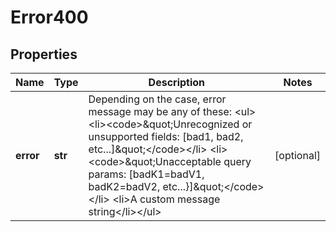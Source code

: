 # Error400

## Properties
Name | Type | Description | Notes
------------ | ------------- | ------------- | -------------
**error** | **str** | Depending on the case, error message may be any of these: &lt;ul&gt;     &lt;li&gt;&lt;code&gt;\&quot;Unrecognized or unsupported fields: [bad1, bad2, etc...]\&quot;&lt;/code&gt;&lt;/li&gt;     &lt;li&gt;&lt;code&gt;\&quot;Unacceptable query params: [badK1&#x3D;badV1, badK2&#x3D;badV2, etc...}]\&quot;&lt;/code&gt;&lt;/li&gt;     &lt;li&gt;A custom message string&lt;/li&gt;&lt;/ul&gt; | [optional] 




